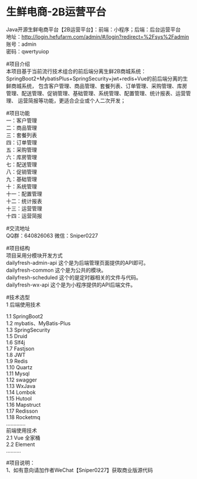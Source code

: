 # 生鲜电商-2B运营平台
Java开源生鲜电商平台【2B运营平台】：前端：小程序；后端：后台运营平台  
地址：http://login.hefufarm.com/admin/#/login?redirect=%2Fsys%2Fadmin  
账号：admin    
密码：qwertyuiop  

#项目介绍  
本项目基于当前流行技术组合的前后端分离生鲜2B商城系统： SpringBoot2+MybatisPlus+SpringSecurity+jwt+redis+Vue的前后端分离的生鲜商城系统， 包含客户管理、商品管理、套餐列表、订单管理、采购管理、库房管理、配送管理、促销管理、基础管理、系统管理、配置管理、统计报表、运营管理、
运营简报等功能，更适合企业或个人二次开发；


#项目功能  
一：客户管理  
二：商品管理  
三：套餐列表  
四：订单管理  
五：采购管理  
六：库房管理  
七：配送管理  
八：促销管理  
九：基础管理  
十：系统管理  
十一：配置管理  
十二：统计报表  
十三：运营管理  
十四：运营简报  


#交流地址  
QQ群：640826063 微信：Sniper0227  

#项目结构  
项目采用分模块开发方式  
dailyfresh-admin-api  这个是为后端管理页面提供的API即可。  
dailyfresh-common 这个是为公共的模块。  
dailyfresh-scheduled  这个的是定时器相关的文件与代码。   
dailyfresh-wx-api  这个是为小程序提供的API后端文件。    

#技术选型  
1 后端使用技术  

1.1 SpringBoot2  
1.2 mybatis、MyBatis-Plus  
1.3 SpringSecurity  
1.5 Druid  
1.6 Slf4j  
1.7 Fastjson  
1.8 JWT  
1.9 Redis  
1.10 Quartz  
1.11 Mysql  
1.12 swagger  
1.13 WxJava  
1.14 Lombok  
1.15 Hutool  
1.16 Mapstruct  
1.17 Redisson  
1.18 Rocketmq  
.............   
前端使用技术  
2.1 Vue 全家桶   
2.2 Element  
..........   

#项目说明：   
1、如有意向请加作者WeChat【Sniper0227】获取商业版源代码  
